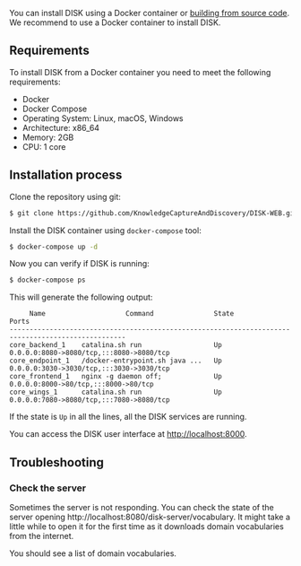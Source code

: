 You can install DISK using a Docker container or [building from source code](https://github.com/KnowledgeCaptureAndDiscovery/DISK-WEB/building.md).
We recommend to use a Docker container to install DISK. 

## Requirements

To install DISK from a Docker container you need to meet the following requirements:

- Docker
- Docker Compose
- Operating System: Linux, macOS, Windows
- Architecture: x86_64
- Memory: 2GB
- CPU: 1 core

## Installation process

Clone the repository using git:

```bash
$ git clone https://github.com/KnowledgeCaptureAndDiscovery/DISK-WEB.git
```

Install the DISK container using `docker-compose` tool:

```bash
$ docker-compose up -d
```

Now you can verify if DISK is running:

```bash
$ docker-compose ps
```

This will generate the following output:

```
     Name                    Command               State                    Ports                  
---------------------------------------------------------------------------------------------------
core_backend_1    catalina.sh run                  Up      0.0.0.0:8080->8080/tcp,:::8080->8080/tcp
core_endpoint_1   /docker-entrypoint.sh java ...   Up      0.0.0.0:3030->3030/tcp,:::3030->3030/tcp
core_frontend_1   nginx -g daemon off;             Up      0.0.0.0:8000->80/tcp,:::8000->80/tcp    
core_wings_1      catalina.sh run                  Up      0.0.0.0:7080->8080/tcp,:::7080->8080/tcp
```

If the state is `Up` in all the lines, all the DISK services are running.

You can access the DISK user interface at [http://localhost:8000](http://localhost:8000).

## Troubleshooting

### Check the server

Sometimes the server is not responding. You can check the state of the server opening http://localhost:8080/disk-server/vocabulary. It might take a little while to open it for the first time as it downloads domain vocabularies from the internet.

You should see a list of domain vocabularies.
